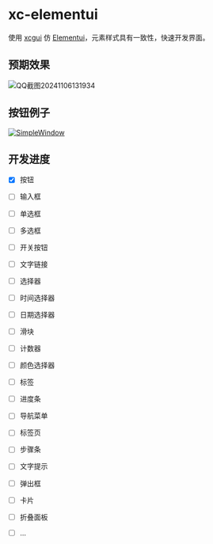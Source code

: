 # xc-elementui
使用 [xcgui](https://github.com/twgh/xcgui) 仿 [Elementui](https://element.eleme.cn/#/zh-CN/component/installation)，元素样式具有一致性，快速开发界面。

## 预期效果

![QQ截图20241106131934](https://github.com/user-attachments/assets/88fee58a-588c-46d1-8000-9d5eb388d2ef)

## 按钮例子

[![SimpleWindow](https://s1.ax1x.com/2022/05/24/XiEWtg.png)](https://github.com/twgh/xc-elementui/tree/main/example/AllButton)

## 开发进度

- [x] 按钮
- [ ] 输入框
- [ ] 单选框
- [ ] 多选框
- [ ] 开关按钮
- [ ] 文字链接
- [ ] 选择器
- [ ] 时间选择器
- [ ] 日期选择器
- [ ] 滑块
- [ ] 计数器
- [ ] 颜色选择器
- [ ] 标签
- [ ] 进度条
- [ ] 导航菜单
- [ ] 标签页
- [ ] 步骤条
- [ ] 文字提示
- [ ] 弹出框
- [ ] 卡片
- [ ] 折叠面板
- [ ] ...

